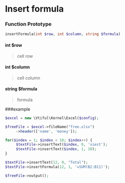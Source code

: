 # Insert formula

### **Function Prototype**

```php
insertFormula(int $row, int $column, string $formula)
```

#### **int $row**

> cell row

#### **int $column**

> cell column

#### **string $formula**

> formula

###example

```php
$excel = new \Vtiful\Kernel\Excel($config);

$freeFile = $excel->fileName("free.xlsx")
     ->header(['name', 'money']);

for($index = 1; $index < 10; $index++) {
     $textFile->insertText($index, 0, 'viest');
     $textFile->insertText($index, 1, 10);
}

$textFile->insertText(12, 0, "Total");
$textFile->insertFormula(12, 1, '=SUM(B2:B11)');

$freeFile->output();
```